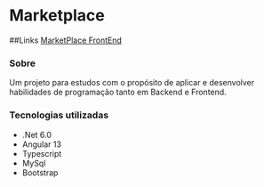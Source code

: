 # Marketplace

##Links
[MarketPlace FrontEnd](https://www.7comm.com.br)

### Sobre
Um projeto para estudos com o propósito de aplicar e desenvolver habilidades de programação tanto em Backend e Frontend. 


### Tecnologias utilizadas
- .Net 6.0
- Angular 13
- Typescript
- MySql
- Bootstrap
